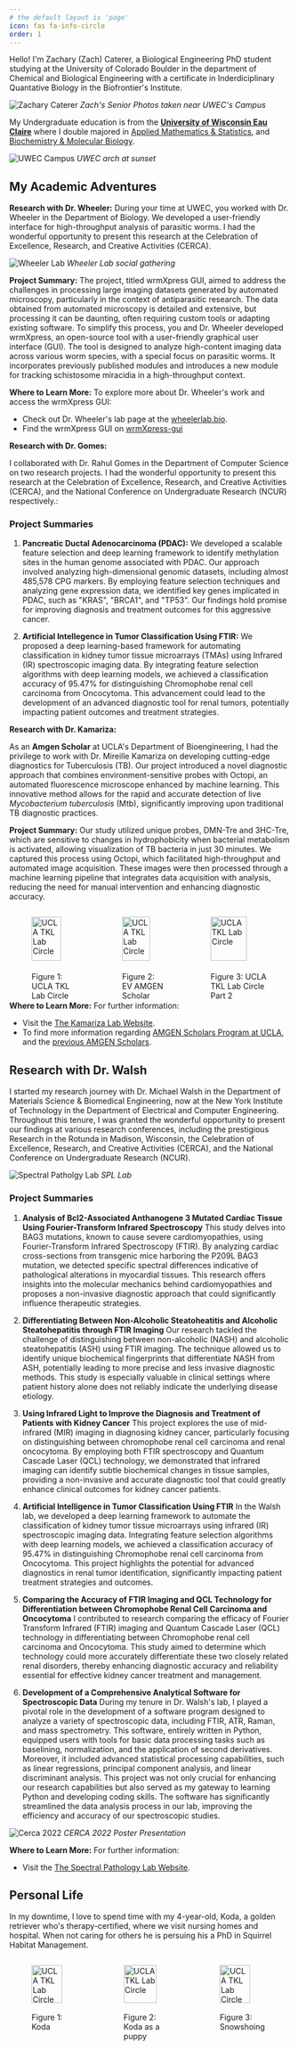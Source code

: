 ```yaml
---
# the default layout is 'page'
icon: fas fa-info-circle
order: 1
---
```


Hello! I'm Zachary (Zach) Caterer, a Biological Engineering PhD student studying at the University of Colorado Boulder in the department of Chemical and Biological Engineering with a certificate in Inderdiciplinary Quantative Biology in the Biofrontier's Institute. 

![Zachary Caterer](assets/images/people/zach/zach_stance.JPG)
_Zach's Senior Photos taken near UWEC's Campus_


My Undergraduate education is from the **[University of Wisconsin Eau Claire](https://www.uwec.edu/)** where I double majored in [Applied Mathematics & Statistics](https://www.uwec.edu/academics/programs/undergraduate/statistics-applied-mathematics/), and [Biochemistry & Molecular Biology](https://www.uwec.edu/academics/programs/undergraduate/biochemistry-molecular-biology/).

![UWEC Campus](assets/images/uwec/uwec_sunset_arch.jpeg)
_UWEC arch at sunset_

## My Academic Adventures 

**Research with Dr. Wheeler:**
During your time at UWEC, you worked with Dr. Wheeler in the Department of Biology. We developed a user-friendly interface for high-throughput analysis of parasitic worms. I had the wonderful opportunity to present this research at the Celebration of Excellence, Research, and Creative Activities (CERCA). 

![Wheeler Lab](assets/images/uwec/wheeler_lab.jpeg)
_Wheeler Lab social gathering_

**Project Summary:**
The project, titled wrmXpress GUI, aimed to address the challenges in processing large imaging datasets generated by automated microscopy, particularly in the context of antiparasitic research. The data obtained from automated microscopy is detailed and extensive, but processing it can be daunting, often requiring custom tools or adapting existing software. To simplify this process, you and Dr. Wheeler developed wrmXpress, an open-source tool with a user-friendly graphical user interface (GUI). The tool is designed to analyze high-content imaging data across various worm species, with a special focus on parasitic worms. It incorporates previously published modules and introduces a new module for tracking schistosome miracidia in a high-throughput context.

**Where to Learn More:**
To explore more about Dr. Wheeler's work and access the wrmXpress GUI:
- Check out Dr. Wheeler's lab page at the [wheelerlab.bio](https://wheelerlab.bio/).
- Find the wrmXpress GUI on [wrmXpress-gui](https://github.com/wheelerlab-uwec/wrmXpress-gui)

**Research with Dr. Gomes:**

I collaborated with Dr. Rahul Gomes in the Department of Computer Science on two research projects. I had the wonderful opportunity to present this research at  the Celebration of Excellence, Research, and Creative Activities (CERCA), and the National Conference on Undergraduate Research (NCUR) respectively.:

### Project Summaries 

1. **Pancreatic Ductal Adenocarcinoma (PDAC):**
   We developed a scalable feature selection and deep learning framework to identify methylation sites in the human genome associated with PDAC. Our approach involved analyzing high-dimensional genomic datasets, including almost 485,578 CPG markers. By employing feature selection techniques and analyzing gene expression data, we identified key genes implicated in PDAC, such as "KRAS", "BRCA1", and "TP53". Our findings hold promise for improving diagnosis and treatment outcomes for this aggressive cancer.

2. **Artificial Intellegence in Tumor Classification Using FTIR:**
   We proposed a deep learning-based framework for automating classification in kidney tumor tissue microarrays (TMAs) using Infrared (IR) spectroscopic imaging data. By integrating feature selection algorithms with deep learning models, we achieved a classification accuracy of 95.47% for distinguishing Chromophobe renal cell carcinoma from Oncocytoma. This advancement could lead to the development of an advanced diagnostic tool for renal tumors, potentially impacting patient outcomes and treatment strategies.


**Research with Dr. Kamariza:**

As an **Amgen Scholar** at UCLA's Department of Bioengineering, I had the privilege to work with Dr. Mireille Kamariza on developing cutting-edge diagnostics for Tuberculosis (TB). Our project introduced a novel diagnostic approach that combines environment-sensitive probes with Octopi, an automated fluorescence microscope enhanced by machine learning. This innovative method allows for the rapid and accurate detection of live *Mycobacterium tuberculosis* (Mtb), significantly improving upon traditional TB diagnostic practices.

**Project Summary:**
Our study utilized unique probes, DMN-Tre and 3HC-Tre, which are sensitive to changes in hydrophobicity when bacterial metabolism is activated, allowing visualization of TB bacteria in just 30 minutes. We captured this process using Octopi, which facilitated high-throughput and automated image acquisition. These images were then processed through a machine learning pipeline that integrates data acquisition with analysis, reducing the need for manual intervention and enhancing diagnostic accuracy.

<div style="display: flex; justify-content: space-around;">
    <figure>
        <img src="assets/images/ucla/lab_circ.JPG" alt="UCLA TKL Lab Circle" style="width: 80%; height: auto;">
        <figcaption>Figure 1: UCLA TKL Lab Circle</figcaption>
    </figure>
    <figure>
        <img src="assets/images/ucla/ev_amgen.png" alt="UCLA TKL Lab Circle" style="width: 80%; height: auto;">
        <figcaption>Figure 2: EV AMGEN Scholar</figcaption>
    </figure>
    <figure>
        <img src="assets/images/ucla/lab_circ_2.JPG" alt="UCLA TKL Lab Circle" style="width: 80%; height: auto;">
        <figcaption>Figure 3: UCLA TKL Lab Circle Part 2</figcaption>
    </figure>
</div>


**Where to Learn More:**
For further information:
- Visit the [The Kamariza Lab Website](https://www.kamarizalab.com/).
- To find more information regarding [AMGEN Scholars Program at UCLA](https://sciences.ugresearch.ucla.edu/programs-and-scholarships/amgen-scholars/), and the [previous AMGEN Scholars](https://sciences.ugresearch.ucla.edu/profiles/amgen-scholars/). 


## Research with Dr. Walsh
I started my research journey with Dr. Michael Walsh in the Department of Materials Science & Biomedical Engineering, now at the New York Institute of Technology in the Department of Electrical and Computer Engineering. Throughout this tenure, I was granted the wonderful opportunity to present our findings at various research conferences, including the prestigious Research in the Rotunda in Madison, Wisconsin, the Celebration of Excellence, Research, and Creative Activities (CERCA), and the National Conference on Undergraduate Research (NCUR).

![Spectral Patholgy Lab](assets/images/uwec/spl.jpg)
_SPL Lab_

### Project Summaries

1. **Analysis of Bcl2-Associated Anthanogene 3 Mutated Cardiac Tissue Using Fourier-Transform Infrared Spectroscopy**
    This study delves into BAG3 mutations, known to cause severe cardiomyopathies, using Fourier-Transform Infrared Spectroscopy (FTIR). By analyzing cardiac cross-sections from transgenic mice harboring the P209L BAG3 mutation, we detected specific spectral differences indicative of pathological alterations in myocardial tissues. This research offers insights into the molecular mechanics behind cardiomyopathies and proposes a non-invasive diagnostic approach that could significantly influence therapeutic strategies.

2. **Differentiating Between Non-Alcoholic Steatoheatitis and Alcoholic Steatohepatitis through FTIR Imaging**
    Our research tackled the challenge of distinguishing between non-alcoholic (NASH) and alcoholic steatohepatitis (ASH) using FTIR imaging. The technique allowed us to identify unique biochemical fingerprints that differentiate NASH from ASH, potentially leading to more precise and less invasive diagnostic methods. This study is especially valuable in clinical settings where patient history alone does not reliably indicate the underlying disease etiology.

3. **Using Infrared Light to Improve the Diagnosis and Treatment of Patients with Kidney Cancer**
    This project explores the use of mid-infrared (MIR) imaging in diagnosing kidney cancer, particularly focusing on distinguishing between chromophobe renal cell carcinoma and renal oncocytoma. By employing both FTIR spectroscopy and Quantum Cascade Laser (QCL) technology, we demonstrated that infrared imaging can identify subtle biochemical changes in tissue samples, providing a non-invasive and accurate diagnostic tool that could greatly enhance clinical outcomes for kidney cancer patients.

4. **Artificial Intelligence in Tumor Classification Using FTIR**
    In the Walsh lab, we developed a deep learning framework to automate the classification of kidney tumor tissue microarrays using infrared (IR) spectroscopic imaging data. Integrating feature selection algorithms with deep learning models, we achieved a classification accuracy of 95.47% in distinguishing Chromophobe renal cell carcinoma from Oncocytoma. This project highlights the potential for advanced diagnostics in renal tumor identification, significantly impacting patient treatment strategies and outcomes.

5. **Comparing the Accuracy of FTIR Imaging and QCL Technology for Differentiation between Chromophobe Renal Cell Carcinoma and Oncocytoma**
    I contributed to research comparing the efficacy of Fourier Transform Infrared (FTIR) imaging and Quantum Cascade Laser (QCL) technology in differentiating between Chromophobe renal cell carcinoma and Oncocytoma. This study aimed to determine which technology could more accurately differentiate these two closely related renal disorders, thereby enhancing diagnostic accuracy and reliability essential for effective kidney cancer treatment and management.

6. **Development of a Comprehensive Analytical Software for Spectroscopic Data**
    During my tenure in Dr. Walsh's lab, I played a pivotal role in the development of a software program designed to analyze a variety of spectroscopic data, including FTIR, ATR, Raman, and mass spectrometry. This software, entirely written in Python, equipped users with tools for basic data processing tasks such as baselining, normalization, and the application of second derivatives. Moreover, it included advanced statistical processing capabilities, such as linear regressions, principal component analysis, and linear discriminant analysis. This project was not only crucial for enhancing our research capabilities but also served as my gateway to learning Python and developing coding skills. The software has significantly streamlined the data analysis process in our lab, improving the efficiency and accuracy of our spectroscopic studies.

![Cerca 2022](assets/images/uwec/cerca2022.jpg)
_CERCA 2022 Poster Presentation_

**Where to Learn More:**
For further information:
- Visit the [The Spectral Pathology Lab Website](https://www.spectralpathology.com/).


## Personal Life 

In my downtime, I love to spend time with my 4-year-old, Koda, a golden retriever who's therapy-certified, where we visit nursing homes and hospital. When not caring for others he is persuing his a PhD in Squirrel Habitat Management.


<div style="display: flex; justify-content: space-around;">
    <figure>
        <img src="assets/images/people/koda/koda_cozy.jpeg" alt="UCLA TKL Lab Circle" style="width: 80%; height: auto;">
        <figcaption>Figure 1: Koda</figcaption>
    </figure>
    <figure>
        <img src="assets/images/people/koda/zach_n_baby_koda.jpeg" alt="UCLA TKL Lab Circle" style="width: 80%; height: auto;">
        <figcaption>Figure 2: Koda as a puppy</figcaption>
    </figure>
    <figure>
        <img src="assets/images/people/koda/koda_snowshoe.jpeg" alt="UCLA TKL Lab Circle" style="width: 80%; height: auto;">
        <figcaption>Figure 3: Snowshoing</figcaption>
    </figure>
</div>